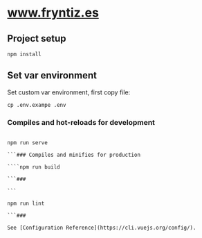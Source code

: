 # www.fryntiz.es

## Project setup

```
npm install
```

## Set var environment

Set custom var environment, first copy file:

```
cp .env.exampe .env
```

### Compiles and hot-reloads for development

`````

npm run serve

```### Compiles and minifies for production

````npm run build

```###

```

npm run lint

```###

See [Configuration Reference](https://cli.vuejs.org/config/).

````````

```
